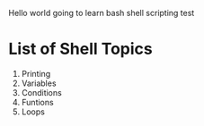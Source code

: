 Hello world
 going to learn bash shell scripting test

# List of Shell Topics
1. Printing
2. Variables
3. Conditions
4. Funtions
5. Loops
